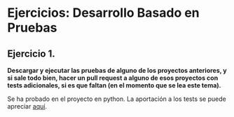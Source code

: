 # Ejercicios: Desarrollo Basado en Pruebas

## Ejercicio 1.

**Descargar y ejecutar las pruebas de alguno de los proyectos
anteriores, y si sale todo bien, hacer un pull request a alguno de
esos proyectos con tests adicionales, si es que faltan (en el momento
que se lea este tema).**

Se ha probado en el proyecto en python. La aportación a los tests se
puede apreciar [aquí](https://github.com/JJ/tdd-gdg/pull/13).
